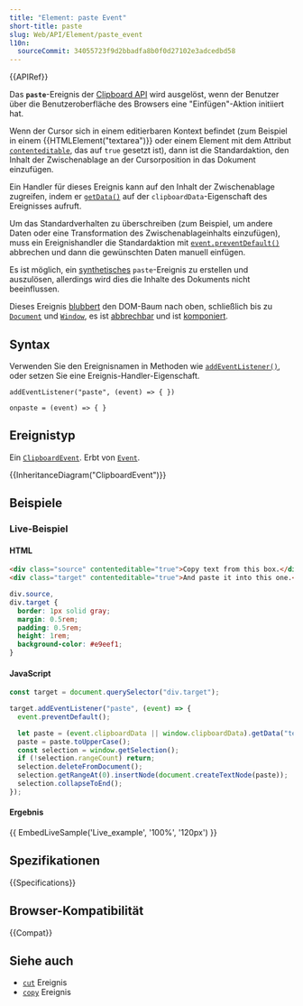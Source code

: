 ```yaml
---
title: "Element: paste Event"
short-title: paste
slug: Web/API/Element/paste_event
l10n:
  sourceCommit: 34055723f9d2bbadfa8b0f0d27102e3adcedbd58
---
```


{{APIRef}}

Das **`paste`**-Ereignis der [Clipboard API](/de/docs/Web/API/Clipboard_API) wird ausgelöst, wenn der Benutzer über die Benutzeroberfläche des Browsers eine "Einfügen"-Aktion initiiert hat.

Wenn der Cursor sich in einem editierbaren Kontext befindet (zum Beispiel in einem {{HTMLElement("textarea")}} oder einem Element mit dem Attribut [`contenteditable`](/de/docs/Web/HTML/Reference/Global_attributes/contenteditable), das auf `true` gesetzt ist), dann ist die Standardaktion, den Inhalt der Zwischenablage an der Cursorposition in das Dokument einzufügen.

Ein Handler für dieses Ereignis kann auf den Inhalt der Zwischenablage zugreifen, indem er [`getData()`](/de/docs/Web/API/DataTransfer/getData) auf der `clipboardData`-Eigenschaft des Ereignisses aufruft.

Um das Standardverhalten zu überschreiben (zum Beispiel, um andere Daten oder eine Transformation des Zwischenablageinhalts einzufügen), muss ein Ereignishandler die Standardaktion mit [`event.preventDefault()`](/de/docs/Web/API/Event/preventDefault) abbrechen und dann die gewünschten Daten manuell einfügen.

Es ist möglich, ein [synthetisches](/de/docs/Web/Events/Creating_and_triggering_events) `paste`-Ereignis zu erstellen und auszulösen, allerdings wird dies die Inhalte des Dokuments nicht beeinflussen.

Dieses Ereignis [blubbert](/de/docs/Learn_web_development/Core/Scripting/Event_bubbling) den DOM-Baum nach oben, schließlich bis zu [`Document`](/de/docs/Web/API/Document) und [`Window`](/de/docs/Web/API/Window), es ist [abbrechbar](/de/docs/Web/API/Event/cancelable) und ist [komponiert](/de/docs/Web/API/Event/composed).

## Syntax

Verwenden Sie den Ereignisnamen in Methoden wie [`addEventListener()`](/de/docs/Web/API/EventTarget/addEventListener), oder setzen Sie eine Ereignis-Handler-Eigenschaft.

```js-nolint
addEventListener("paste", (event) => { })

onpaste = (event) => { }
```

## Ereignistyp

Ein [`ClipboardEvent`](/de/docs/Web/API/ClipboardEvent). Erbt von [`Event`](/de/docs/Web/API/Event).

{{InheritanceDiagram("ClipboardEvent")}}

## Beispiele

### Live-Beispiel

#### HTML

```html
<div class="source" contenteditable="true">Copy text from this box.</div>
<div class="target" contenteditable="true">And paste it into this one.</div>
```

```css hidden
div.source,
div.target {
  border: 1px solid gray;
  margin: 0.5rem;
  padding: 0.5rem;
  height: 1rem;
  background-color: #e9eef1;
}
```

#### JavaScript

```js
const target = document.querySelector("div.target");

target.addEventListener("paste", (event) => {
  event.preventDefault();

  let paste = (event.clipboardData || window.clipboardData).getData("text");
  paste = paste.toUpperCase();
  const selection = window.getSelection();
  if (!selection.rangeCount) return;
  selection.deleteFromDocument();
  selection.getRangeAt(0).insertNode(document.createTextNode(paste));
  selection.collapseToEnd();
});
```

#### Ergebnis

{{ EmbedLiveSample('Live_example', '100%', '120px') }}

## Spezifikationen

{{Specifications}}

## Browser-Kompatibilität

{{Compat}}

## Siehe auch

- [`cut`](/de/docs/Web/API/Element/cut_event) Ereignis
- [`copy`](/de/docs/Web/API/Element/copy_event) Ereignis
